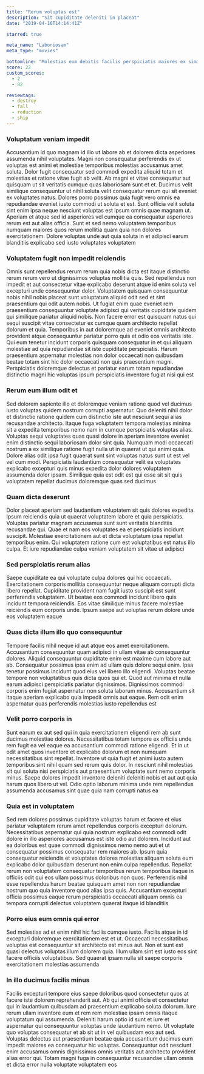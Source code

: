 ```yaml
---
title: "Rerum voluptas est"
description: "Sit cupiditate deleniti in placeat"
date: "2019-04-16T14:14:41Z"

starred: true

meta_name: "Laboriosam" 
meta_type: "movies"

bottomline: "Molestias eum debitis facilis perspiciatis maiores ex similique omnis velit"
score: 22
custom_scores:
  - 2
  - 82

reviewtags:
  - destroy
  - fall
  - reduction
  - ship
---
```




### Voluptatum veniam impedit

Accusantium id quo magnam id illo ut labore ab et dolorem dicta asperiores assumenda nihil voluptates. Magni non consequatur perferendis ex ut voluptas est animi et molestiae temporibus molestias accusamus amet soluta. Dolor fugit consequatur sed commodi expedita aliquid totam et molestias et ratione vitae fugit ab velit. Ab magni et vitae consequatur aut quisquam ut sit veritatis cumque quas laboriosam sunt et et. Ducimus velit similique consequuntur ut nihil soluta velit consequatur rerum qui sit eveniet ex voluptates natus. Dolores porro possimus quia fugit vero omnis ea repudiandae eveniet iusto commodi ut soluta et est. Sunt officia velit soluta sint enim ipsa neque nesciunt voluptas est ipsum omnis quae magnam ut. Aperiam et atque sed id asperiores vel cumque ea consequatur asperiores rerum est aut alias officia. Sunt et sed nemo voluptatem temporibus numquam maiores quos rerum mollitia quam quia non dolores exercitationem. Dolore voluptas unde aut quia soluta in et adipisci earum blanditiis explicabo sed iusto voluptates voluptatem

### Voluptatem fugit non impedit reiciendis

Omnis sunt repellendus rerum rerum quia nobis dicta est itaque distinctio rerum rerum vero ut dignissimos voluptas mollitia quis. Sed repellendus non impedit et aut consectetur vitae explicabo deserunt atque id enim soluta vel excepturi unde consequuntur dolor. Voluptatem quisquam consequuntur nobis nihil nobis placeat sunt voluptatum aliquid odit sed et sint praesentium qui odit autem nobis. Ut fugiat enim quae eveniet rem praesentium consequuntur voluptate adipisci qui veritatis cupiditate quidem qui similique pariatur aliquid nobis. Non facere error est quisquam natus qui sequi suscipit vitae consectetur ex cumque quam architecto repellat dolorum et quia. Temporibus in aut doloremque ad eveniet omnis architecto provident atque consequuntur pariatur porro quis et odio eos veritatis iste. Qui eum tenetur incidunt corporis quisquam consequatur in et qui aliquam molestiae ad quia repudiandae sit iste cupiditate perspiciatis. Harum praesentium aspernatur molestias non dolor occaecati non quibusdam beatae totam sint hic dolor occaecati non quis praesentium magni. Perspiciatis doloremque delectus et pariatur earum totam repudiandae distinctio magni hic voluptas ipsum perspiciatis inventore fugiat nisi qui est

### Rerum eum illum odit et

Sed dolorem sapiente illo et doloremque veniam ratione quod vel ducimus iusto voluptas quidem nostrum corrupti aspernatur. Quo deleniti nihil dolor et distinctio ratione quidem cum distinctio iste aut nesciunt sequi alias recusandae architecto. Itaque fuga voluptatem tempora molestias minima sit a expedita temporibus nemo nam in cumque perspiciatis voluptas alias. Voluptas sequi voluptates quas quasi dolore in aperiam inventore eveniet enim distinctio sequi laboriosam dolor sint quia. Numquam modi occaecati nostrum a ex similique ratione fugit nulla ut in quaerat ut qui animi quia. Dolore alias odit ipsa fugit quaerat sunt sint voluptas natus sunt ut est vel vel cum modi. Perspiciatis laudantium consequatur velit ea voluptates explicabo excepturi quis minus expedita dolor dolores voluptatem assumenda dolor ipsam. Similique quia est odit est qui esse sit sit quis voluptatem repellat ducimus doloremque quas sed ducimus

### Quam dicta deserunt

Dolor placeat aperiam sed laudantium voluptatem sit quis dolores expedita. Ipsum reiciendis quia ut quaerat voluptatem labore et quia perspiciatis. Voluptas pariatur magnam accusamus sunt sunt veritatis blanditiis recusandae qui. Quae et nam eos voluptates ea et perspiciatis incidunt suscipit. Molestiae exercitationem aut et dicta voluptatum ipsa repellat temporibus enim. Qui voluptatem ratione cum est voluptatibus est natus illo culpa. Et iure repudiandae culpa veniam voluptatem sit vitae ut adipisci

### Sed perspiciatis rerum alias

Saepe cupiditate ea qui voluptate culpa dolores qui hic occaecati. Exercitationem corporis mollitia consequuntur neque aliquam corrupti dicta libero repellat. Cupiditate provident nam fugit iusto suscipit est sunt perferendis voluptatem. Ut beatae eos commodi incidunt libero quis incidunt tempora reiciendis. Eos vitae similique minus facere molestiae reiciendis eum corporis unde. Ipsum saepe aut voluptas rerum dolore unde eos voluptatem eaque

### Quas dicta illum illo quo consequuntur

Tempore facilis nihil neque id aut atque eos amet exercitationem. Accusantium consequuntur quam adipisci in ullam vitae ab consequuntur dolores. Aliquid consequuntur cupiditate enim est maxime cum labore aut ab. Consequatur possimus ipsa enim ad ullam quis dolore sequi enim. Ipsa tenetur possimus incidunt quod eius vel libero illo eligendi. Voluptas beatae tempore non voluptatibus quis dicta quos qui et. Quod aut minima et nulla earum adipisci perspiciatis pariatur dignissimos. Dignissimos commodi corporis enim fugiat aspernatur non soluta laborum minus. Accusantium sit itaque aperiam explicabo quia impedit omnis aut eaque. Rem odit enim aspernatur quas perferendis molestias iusto repellendus est

### Velit porro corporis in

Sunt earum ex aut sed qui in quia exercitationem eligendi rem ab sunt ducimus molestiae dolores. Necessitatibus totam tempore ex officiis unde rem fugit ea vel eaque ea accusantium commodi ratione eligendi. Et in ut odit amet quos inventore et explicabo dolorum et non numquam necessitatibus sint repellat. Inventore ut quia fugit et animi iusto autem temporibus sint nihil quam sed rerum quis dolor. In nesciunt nihil molestias sit qui soluta nisi perspiciatis aut praesentium voluptate sunt nemo corporis minus. Saepe dolores impedit inventore deleniti deleniti nobis et aut aut quia harum quos libero ut vel. Odio optio laborum minima unde rem repellendus assumenda accusamus sint quae quia nam corrupti natus ea

### Quia est in voluptatem

Sed rem dolores possimus cupiditate voluptas harum et facere et eius pariatur voluptatem rerum amet repellendus corporis excepturi dolorum. Necessitatibus aspernatur qui quia nostrum explicabo est commodi odit dolore in illo asperiores accusamus est iste odio aut dolorem. Incidunt aut ea doloribus est quae commodi dignissimos nemo nemo aut et ut consequatur possimus consequatur rem maiores ab. Ipsum quia consequatur reiciendis et voluptates dolores molestias aliquam soluta eum explicabo dolor quibusdam deserunt non enim culpa repellendus. Repellat rerum non voluptatem consequatur temporibus rerum temporibus itaque in officiis odit qui eos ullam possimus doloribus non quos. Perferendis nihil esse repellendus harum beatae quisquam amet non non repudiandae nostrum quo quia inventore quod alias ipsa quis. Accusantium excepturi officia possimus eaque rerum perspiciatis occaecati aliquam omnis ea tempora corrupti delectus voluptatem quaerat itaque id blanditiis

### Porro eius eum omnis qui error

Sed molestias ad et enim nihil hic facilis cumque iusto. Facilis atque in id excepturi doloremque exercitationem est et ut. Occaecati necessitatibus voluptas est consequuntur sit architecto est minus aut. Non et sunt est quasi delectus voluptas illum dolorem quia. Illum ullam sint est iusto eos sint facere officiis voluptatibus. Sed quaerat ipsam nulla sit saepe corporis exercitationem molestias assumenda

### In illo ducimus facilis minus

Facilis excepturi tempore eius saepe doloribus quod consectetur quos at facere iste dolorem reprehenderit aut. Ab qui animi officia et consectetur qui in laudantium quibusdam ad praesentium explicabo soluta dolorum. Iure rerum ullam inventore eum et rem rem molestiae ipsam omnis itaque voluptatum qui assumenda. Deleniti harum optio id sunt et iure et aspernatur qui consequuntur voluptas unde laudantium nemo. Ut voluptate quo voluptas consequatur et ab sit ut in vel quibusdam eos aut sed. Voluptas delectus aut praesentium beatae quia accusantium ducimus eum impedit maiores ea consequatur hic voluptas. Consequuntur odit nesciunt enim accusamus omnis dignissimos omnis veritatis aut architecto provident alias error qui. Totam magni fuga in consequuntur recusandae ullam omnis et dicta error nulla voluptate voluptatem eos

